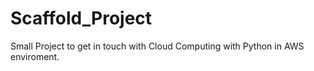# Scaffold_Project
Small Project to get in touch with Cloud Computing with Python in AWS enviroment.
